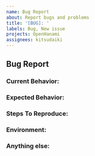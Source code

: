 ```yaml
---
name: Bug Report
about: Report bugs and problems
title: '[BUG]: '
labels: Bug, New issue
projects: OpenHanami
assignees: kitsudaiki
---
```


## Bug Report

<!-- Note: Please search to see if an issue already exists for the bug you encountered. -->

### Current Behavior:

<!-- A concise description of what you're experiencing. -->

### Expected Behavior:

<!-- A concise description of what you expected to happen. -->

### Steps To Reproduce:

<!--
Example: steps to reproduce the behavior:
1. In this environment...
2. With this config...
3. Run '...'
4. See error...
-->

### Environment:

<!--
Example:
- OpenHanami: Commit 2ff09fd
- OS: Ubuntu 22.04
- Kubernetes: 1.28.2
-->

### Anything else:

<!-- Links? References? Anything that will give us more context about the issue that you are encountering. -->
